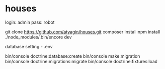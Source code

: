 # houses

  login: admin 
  pass: robot

  git clone https://github.com/atyagin/houses.git
  composer install
  npm install
  ./node_modules/.bin/encore dev
  
  database setting -  .env
  
  bin/console doctrine:database:create
  bin/console make:migration
  bin/console doctrine:migrations:migrate
  bin/console doctrine:fixtures:load
  
  
